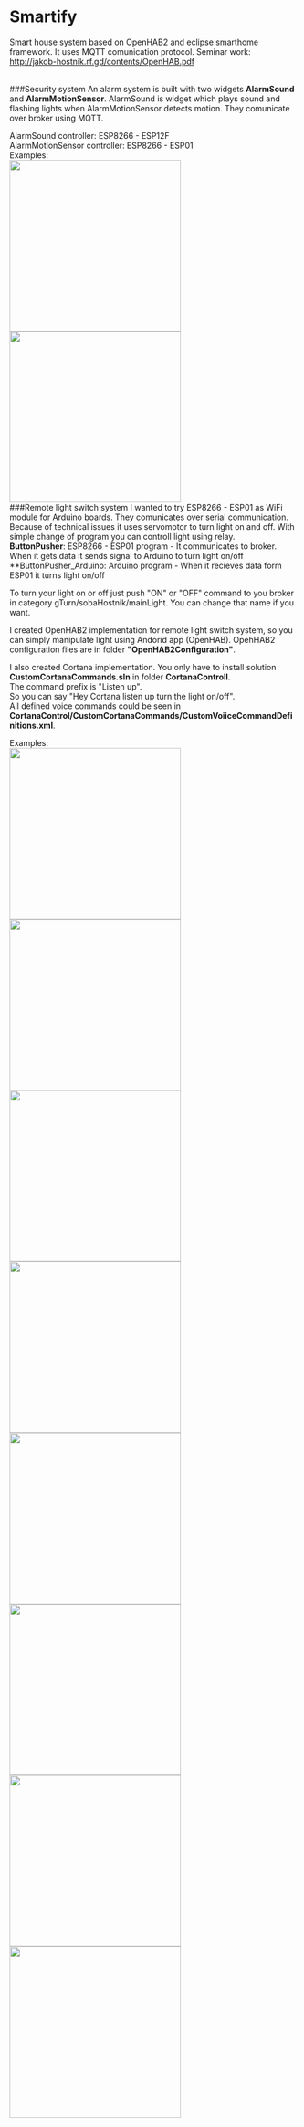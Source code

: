 # Smartify
Smart house system based on OpenHAB2 and eclipse smarthome framework.
It uses MQTT comunication protocol. Seminar work: http://jakob-hostnik.rf.gd/contents/OpenHAB.pdf<br/>
<br/>

###Security system
An alarm system is built with two widgets **AlarmSound** and **AlarmMotionSensor**. AlarmSound is widget which plays sound and flashing lights when AlarmMotionSensor detects motion. They comunicate over broker using MQTT.<br/>

AlarmSound controller: ESP8266 - ESP12F<br/>
AlarmMotionSensor controller: ESP8266 - ESP01<br/>
Examples: <br/>
<img src="https://raw.githubusercontent.com/jakobhostnik/SmartWidgets/master/DemoContent/video2.gif" width="300px"/><br/>
<img src="https://raw.githubusercontent.com/jakobhostnik/SmartWidgets/master/DemoContent/image2.jpg" width="300px"/><br/>
###Remote light switch system
I wanted to try ESP8266 - ESP01 as WiFi module for Arduino boards. They comunicates over serial communication. Because of technical issues it uses servomotor to turn light on and off. With simple change of program you can controll light using relay.<br/> 
**ButtonPusher**: ESP8266 - ESP01 program - It communicates to broker. When it gets data it sends signal to Arduino to turn light on/off<br/>
**ButtonPusher_Arduino: Arduino program - When it recieves data form ESP01 it turns light on/off

To turn your light on or off just push "ON" or "OFF" command to you broker in category gTurn/sobaHostnik/mainLight. You can change that name if you want.<br/>

I created OpenHAB2 implementation for remote light switch system, so you can simply manipulate light using Andorid app (OpenHAB). OpehHAB2 configuration files are in  folder **"OpenHAB2Configuration"**.<br/>

I also created Cortana implementation. You only have to install solution **CustomCortanaCommands.sln** in folder **CortanaControll**.<br/>
The command prefix is "Listen up".<br/>
So you can say "Hey Cortana listen up turn the light on/off". <br/>
All defined voice commands could be seen in **CortanaControl/CustomCortanaCommands/CustomVoiiceCommandDefinitions.xml**.<br/>

Examples: <br/>
<img src="https://raw.githubusercontent.com/jakobhostnik/SmartWidgets/master/DemoContent/video1.gif" width="300px"/><br/>
<img src="https://raw.githubusercontent.com/jakobhostnik/SmartWidgets/master/DemoContent/image1.jpg" width="300px"/><br/>
<img src="https://raw.githubusercontent.com/jakobhostnik/SmartWidgets/master/DemoContent/image3.PNG" width="300px"/><br/>
<img src="https://raw.githubusercontent.com/jakobhostnik/SmartWidgets/master/DemoContent/image4.jpg" width="300px"/><br/>
<img src="https://raw.githubusercontent.com/jakobhostnik/SmartWidgets/master/DemoContent/image5.jpg" width="300px"/><br/>
<img src="https://raw.githubusercontent.com/jakobhostnik/SmartWidgets/master/DemoContent/image6.PNG" width="300px"/><br/>
<img src="https://raw.githubusercontent.com/jakobhostnik/SmartWidgets/master/DemoContent/image7.PNG" width="300px"/><br/>
<img src="https://raw.githubusercontent.com/jakobhostnik/SmartWidgets/master/DemoContent/image8.PNG" width="300px"/><br/>
